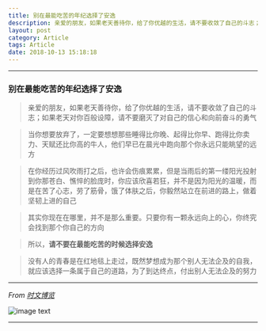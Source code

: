 ```yaml
---
title: 别在最能吃苦的年纪选择了安逸
description: 亲爱的朋友，如果老天善待你，给了你优越的生活，请不要收敛了自己的斗志；如果老天对你百般设障，请不要磨灭了对自己的信心和向前奋斗的勇气.....
layout: post
category: Article
tags: Article
date: 2018-10-13 15:18:18
---
```


-----

### 别在最能吃苦的年纪选择了安逸

> 亲爱的朋友，如果老天善待你，给了你优越的生活，请不要收敛了自己的斗志；如果老天对你百般设障，请不要磨灭了对自己的信心和向前奋斗的勇气

> 当你想要放弃了，一定要想想那些睡得比你晚、起得比你早、跑得比你卖力、天赋还比你高的牛人，他们早已在晨光中跑向那个你永远只能眺望的远方

> 在你经历过风吹雨打之后，也许会伤痕累累，但是当雨后的第一缕阳光投射到你那苍白、憔悴的脸庞时，你应该欣喜若狂，并不是因为阳光的温暖，而是在苦了心志，劳了筋骨，饿了体肤之后，你毅然站立在前进的路上，做着坚韧上进的自己

> 其实你现在在哪里，并不是那么重要。只要你有一颗永远向上的心，你终究会找到那个你自己的方向

> 所以，**请不要在最能吃苦的时候选择安逸**

> 没有人的青春是在红地毯上走过，既然梦想成为那个别人无法企及的自我，就应该选择一条属于自己的道路，为了到达终点，付出别人无法企及的努力

-----

*From [时文博览](https://blog.csdn.net/dolyw/article/details/53322461)*

![image text](https://dolyw.gitee.io/reader/Image/201810/normal/13005.png)

-----